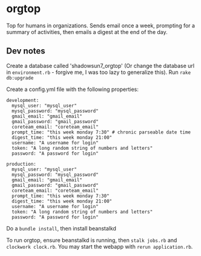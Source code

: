 orgtop
======
Top for humans in organizations. Sends email once a week, prompting for a summary of activities, then emails a digest at the end of the day.

Dev notes
---------
Create a database called 'shadowsun7_orgtop' (Or change the database url in
`environment.rb` - forgive me, I was too lazy to generalize this). Run `rake db:upgrade`

Create a config.yml file with the following properties:

```
development:
  mysql_user: "mysql_user"
  mysql_password: "mysql_password"  
  gmail_email: "gmail_email"
  gmail_password: "gmail_password"
  coreteam_email: "coreteam_email"
  prompt_time: "this week monday 7:30" # chronic parseable date time
  digest_time: "this week monday 21:00" 
  username: "A username for login"
  token: "A long random string of numbers and letters"
  password: "A password for login"

production:
  mysql_user: "mysql_user"
  mysql_password: "mysql_password"  
  gmail_email: "gmail_email"
  gmail_password: "gmail_password"
  coreteam_email: "coreteam_email"
  prompt_time: "this week monday 7:30"
  digest_time: "this week monday 21:00" 
  username: "A username for login"
  token: "A long random string of numbers and letters"
  password: "A password for login"
```

Do a `bundle install`, then install beanstalkd

To run orgtop, ensure beanstalkd is running, then `stalk jobs.rb` and `clockwork clock.rb`. You may start the webapp with `rerun application.rb`.
